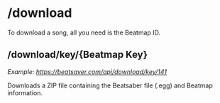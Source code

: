 # /download

To download a song, all you need is the Beatmap ID.

## /download/key/{Beatmap Key}
_Example: https://beatsaver.com/api/download/key/141_

Downloads a ZIP file containing the Beatsaber file (.egg) and Beatmap information.

